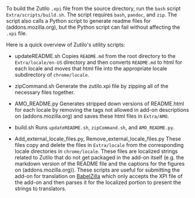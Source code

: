 To build the Zutilo `.xpi` file from the source directory, run the `bash` script `Extra/scripts/build.sh`.
The script requires `bash`, `pandoc`, and `zip`.
The script also calls a Python script to generate readme files for (addons.mozilla.org), but the Python script can fail without affecting the `.xpi` file.

Here is a quick overview of Zutilo's utility scripts:

* updateREADME.sh
Copies `README.md` from the root directory to the `Extra/locale/en-US` directory and then converts `README.md` to html for each locale and moves that html file into the appropriate locale subdirectory of `chrome/locale`.

* zipCommand.sh
Generate the zutilo.xpi file by zipping all of the necessary files together.

* AMO_README.py
Generates stripped down versions of README.html for each locale by removing the tags not allowed in add-on descriptions on (addons.mozilla.org) and saves these html files in `Extra/AMO`.

* build.sh
Runs `updateREADME.sh`, `zipCommand.sh`, and `AMO_README.py`.

* Add_external_locale_files.py, Remove_external_locale_files.py
These files copy and delete the files in `Extra/locale` from the corresponding locale directories in `chrome/locale`. These files are localized strings related to Zutilo that do not get packaged in the add-on itself (e.g. the markdown version of the README file and the captions for the figures on (addons.mozilla.org)). These scripts are useful for submitting the add-on for translation on [BabelZilla](www.babelzilla.org) which only accepts the XPI file of the add-on and then parses it for the localized portion to present the strings to translators.
